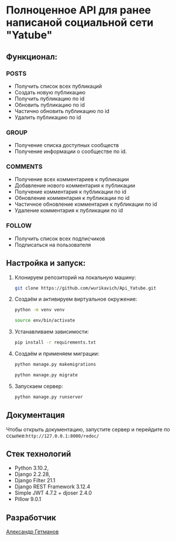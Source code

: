 # Полноценное API для ранее написаной социальной сети "Yatube"

## Функционал:

### POSTS
- Получить список всех публикаций
- Создать новую публикацию
- Получить публикацию по id
- Обновить публикацию по id
- Частично обновить публикацию по id
- Удалить публикацию по id

### GROUP
- Получение списка доступных сообществ
- Получение информации о сообществе по id.

### COMMENTS
- Получение всех комментариев к публикации
- Добавление нового комментария к публикации
- Получение комментария к публикации по id
- Обновление комментария к публикации по id
- Частичное обновление комментария к публикации по id
- Удаление комментария к публикации по id

### FOLLOW
- Получить список всех подписчиков
- Подписаться на пользователя

## Настройка и запуск:
1. Клонируем репозиторий на локальную машину:
   ```bash
   git clone https://github.com/wurikavich/Api_Yatube.git
   ```
2. Создаём и активируем виртуальное окружение:
   ```bash
   python -m venv venv
   
   source env/bin/activate
   ```
3. Устанавливаем зависимости:
   ```bash
   pip install -r requirements.txt
   ```
4. Создаём и применяем миграции:
   ```bash
   python manage.py makemigrations
   
   python manage.py migrate
   ```
5. Запускаем сервер:
   ```bash
   python manage.py runserver
   ```

## Документация
Чтобы открыть документацию, запустите сервер и 
перейдите по ссылке:`http://127.0.0.1:8000/redoc/`

## Стек технологий
- Python 3.10.2, 
- Django 2.2.28,
- Django Filter 21.1
- Django REST Framework 3.12.4
- Simple JWT 4.7.2 + djoser 2.4.0
- Pillow 9.0.1

## Разработчик
[Александр Гетманов](https://github.com/wurikavich)
